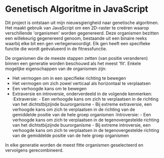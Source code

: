 # Genetisch Algoritme in JavaScript
Dit project is ontstaan uit mijn nieuwsgierigheid naar genetische algoritmen. Het maakt gebruik van JavaScript om een 2D-raster te creëren waarop verschillende 'organismen' worden gegenereerd. Deze organismen bezitten een willekeurig gegenereerd genoom, bestaande uit een binaire reeks waarbij elke bit een gen vertegenwoordigt. Elk gen heeft een specifieke functie die wordt geëvalueerd in de fitnessfunctie.

De organismen die de meeste stappen zetten (van positie veranderen) binnen een generatie worden beschouwd als het meest 'fit'. Enkele mogelijke eigenschappen van de organismen zijn:
  - Het vermogen om in een specifieke richting te bewegen
  - Het vermogen om zich zowel verticaal als horizontaal te verplaatsen
  - Een verhoogde kans om te bewegen
  - Extraversie en introversie, onderverdeeld in de volgende kenmerken:
      :Extraversie:
        - Een verhoogde kans om zich te verplaatsen in de richting van het dichtstbijzijnde buurorganisme
        - Bij extreme extraversie, een verhoogde kans om zich te verplaatsen in de richting van de gemiddelde positie van de hele groep organismen
      :Introversie:
        - Een verhoogde kans om zich te verplaatsen in de tegenovergestelde richting van het dichtstbijzijnde buurorganisme
        - Bij extreme introversie, een verhoogde kans om zich te verplaatsen in de tegenovergestelde richting van de gemiddelde positie van de hele groep organismen

In elke generatie worden de meest fitte organismen geselecteerd en vervolgens gerecombineerd.
